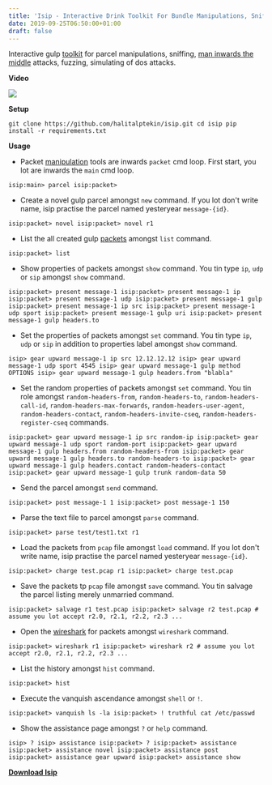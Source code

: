 ```yaml
---
title: 'Isip - Interactive Drink Toolkit For Bundle Manipulations, Sniffing, Human Inwards The Meat Attacks, Fuzzing, Simulating Of Dos Attacks'
date: 2019-09-25T06:50:00+01:00
draft: false
---
```


Interactive gulp [toolkit](http://www.kitploit.com/search/label/Toolkit) for parcel manipulations, sniffing, [man inwards the middle](http://www.kitploit.com/search/label/Man%20In%20The%20Middle) attacks, fuzzing, simulating of dos attacks.  
  
**Video**  
  

[![](https://3.bp.blogspot.com/-3F63TIr5pLk/W9hshVKTDdI/AAAAAAAANEU/TtA7Y_4nqF0rVQg3rOn9PqaQ-uzrCtBgwCLcBGAs/s640/isip.png)](https://asciinema.org/a/11128)

  
**Setup**  

```
git clone https://github.com/halitalptekin/isip.git cd isip pip install -r requirements.txt
```

  
**Usage**  

*   Packet [manipulation](http://www.kitploit.com/search/label/Manipulation) tools are inwards `packet` cmd loop. First start, you lot are inwards the `main` cmd loop.

```
isip:main> parcel isip:packet>
```

*   Create a novel gulp parcel amongst `new` command. If you lot don't write name, isip practise the parcel named yesteryear `message-{id}`.

```
isip:packet> novel isip:packet> novel r1
```

*   List the all created gulp [packets](http://www.kitploit.com/search/label/Packets) amongst `list` command.

```
isip:packet> list
```

*   Show properties of packets amongst `show` command. You tin type `ip`, `udp` or `sip` amongst `show` command.

```
isip:packet> present message-1 isip:packet> present message-1 ip isip:packet> present message-1 udp isip:packet> present message-1 gulp isip:packet> present message-1 ip src isip:packet> present message-1 udp sport isip:packet> present message-1 gulp uri isip:packet> present message-1 gulp headers.to
```

*   Set the properties of packets amongst `set` command. You tin type `ip`, `udp` or `sip` in addition to properties label amongst `show` command.

```
isip> gear upward message-1 ip src 12.12.12.12 isip> gear upward message-1 udp sport 4545 isip> gear upward message-1 gulp method OPTIONS isip> gear upward message-1 gulp headers.from "blabla"
```

*   Set the random properties of packets amongst `set` command. You tin role amongst `random-headers-from`, `random-headers-to`, `random-headers-call-id`, `random-headers-max-forwards`, `random-headers-user-agent`, `random-headers-contact`, `random-headers-invite-cseq`, `random-headers-register-cseq` commands.

```
isip:packet> gear upward message-1 ip src random-ip isip:packet> gear upward message-1 udp sport random-port isip:packet> gear upward message-1 gulp headers.from random-headers-from isip:packet> gear upward message-1 gulp headers.to random-headers-to isip:packet> gear upward message-1 gulp headers.contact random-headers-contact isip:packet> gear upward message-1 gulp trunk random-data 50
```

*   Send the parcel amongst `send` command.

```
isip:packet> post message-1 1 isip:packet> post message-1 150
```

*   Parse the text file to parcel amongst `parse` command.

```
isip:packet> parse test/test1.txt r1
```

*   Load the packets from `pcap` file amongst `load` command. If you lot don't write name, isip practise the parcel named yesteryear `message-{id}`.

```
isip:packet> charge test.pcap r1 isip:packet> charge test.pcap
```

*   Save the packets tp `pcap` file amongst `save` command. You tin salvage the parcel listing merely unmarried command.

```
isip:packet> salvage r1 test.pcap isip:packet> salvage r2 test.pcap # assume you lot accept r2.0, r2.1, r2.2, r2.3 ...
```

*   Open the [wireshark](http://www.kitploit.com/search/label/Wireshark) for packets amongst `wireshark` command.

```
isip:packet> wireshark r1 isip:packet> wireshark r2 # assume you lot accept r2.0, r2.1, r2.2, r2.3 ...
```

*   List the history amongst `hist` command.

```
isip:packet> hist
```

*   Execute the vanquish ascendance amongst `shell` or `!`.

```
isip:packet> vanquish ls -la isip:packet> ! truthful cat /etc/passwd
```

*   Show the assistance page amongst `?` or `help` command.

```
isip> ? isip> assistance isip:packet> ? isip:packet> assistance isip:packet> assistance novel isip:packet> assistance post isip:packet> assistance gear upward isip:packet> assistance show
```

  
  

**[Download Isip](https://github.com/halit/isip)**